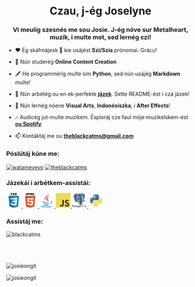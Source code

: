 
<h1 align="center">Czau, j-ég Joselyne</h1>
<h3 align="center">Vi meulig szesnés me sou Josie. J-ég nóve sur Metalheart, muzík, i multe mot, sed lernég czi!</h3>




- ❤️ Ég skáfmájesk 🐏 kie usájést **Szi/Szia** prónomai. Grácu!

- 🌱 Nún studerég **Online Content Creation**

- 🖋️ He programméríg multe sim **Python**, sed nún usájég **Markdown** multe!

- 🔭 Nún arbétég ou en ek-perfekte **[jázek](https://github.com/JosieOnGit/Luniks)**. Sette README-ést i czá jázek!

- 🌱 Nún lernég nóene **Visual Arts**, **Indonésiszka**, i **After Effects**!

- 🎶 Audicég jut-multe muzíkem. Ésploráj cze faul móje muzíkelskem-ést **[ou Spotify](https://open.spotify.com/user/dj_thunderbolt)**


- 📫 Kontáktáj me ou **theblackcatms@gmail.com**

<h3 align="left">Póslútáj kúne me:</h3>
<p align="left">
<a href="https://twitter.com/JosieOnTW" target="blank"><img align="center" src="https://raw.githubusercontent.com/rahuldkjain/github-profile-readme-generator/master/src/images/icons/Social/twitter.svg" alt="watamevevo" height="30" width="40" /></a>
<a href="https://instagram.com/theblackcatms" target="blank"><img align="center" src="https://raw.githubusercontent.com/rahuldkjain/github-profile-readme-generator/master/src/images/icons/Social/instagram.svg" alt="theblackcatms" height="30" width="40" /></a>
</p>

<h3 align="left">Jázekái i arbétkem-assistái:</h3>
<p align="left"> <a href="https://www.w3schools.com/css/" target="_blank" rel="noreferrer"> <img src="https://raw.githubusercontent.com/devicons/devicon/master/icons/css3/css3-original-wordmark.svg" alt="css3" width="40" height="40"/> </a> <a href="https://www.w3.org/html/" target="_blank" rel="noreferrer"> <img src="https://raw.githubusercontent.com/devicons/devicon/master/icons/html5/html5-original-wordmark.svg" alt="html5" width="40" height="40"/> </a> <a href="https://www.java.com" target="_blank" rel="noreferrer"> <img src="https://raw.githubusercontent.com/devicons/devicon/master/icons/java/java-original.svg" alt="java" width="40" height="40"/> </a> <a href="https://developer.mozilla.org/en-US/docs/Web/JavaScript" target="_blank" rel="noreferrer"> <img src="https://raw.githubusercontent.com/devicons/devicon/master/icons/javascript/javascript-original.svg" alt="javascript" width="40" height="40"/> </a> <a href="https://www.postgresql.org" target="_blank" rel="noreferrer"> <img src="https://raw.githubusercontent.com/devicons/devicon/master/icons/postgresql/postgresql-original-wordmark.svg" alt="postgresql" width="40" height="40"/> </a> <a href="https://www.python.org" target="_blank" rel="noreferrer"> <img src="https://raw.githubusercontent.com/devicons/devicon/master/icons/python/python-original.svg" alt="python" width="40" height="40"/> </a> </p>

<h3 align="left">Assístáj me:</h3>
<p><a href="https://ko-fi.com/blackcatms"> <img align="left" src="https://cdn.ko-fi.com/cdn/kofi3.png?v=3" height="50" width="210" alt="blackcatms" /></a></p><br><br><br><br>

<p><img align="center" src="https://github-readme-stats.vercel.app/api?username=josieongit&show_icons=true&theme=material-palenight" alt="josieongit" /></p>

<p><img align="center" src="https://github-readme-streak-stats.herokuapp.com?user=josieongit&theme=material-palenight" alt="josieongit" /></p>
